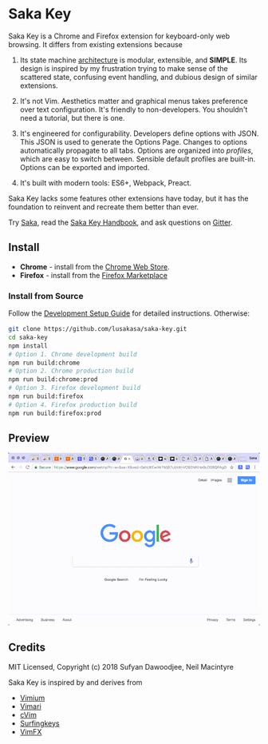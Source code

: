# Saka Key

Saka Key is a Chrome and Firefox extension for keyboard-only web browsing. It differs from existing extensions because

1. Its state machine [architecture](http://key.saka.io/dev_docs/software_architecture) is modular, extensible, and **SIMPLE**. Its design is inspired by my frustration trying to make sense of the scattered state, confusing event handling, and dubious design of similar extensions.

2. It's not Vim. Aesthetics matter and graphical menus takes preference over text configuration. It's friendly to non-developers. You shouldn't need a tutorial, but there is one.

3. It's engineered for configurability. Developers define options with JSON. This JSON is used to generate the Options Page. Changes to options automatically propagate to all tabs. Options are organized into _profiles_, which are easy to switch between. Sensible default profiles are built-in. Options can be exported and imported.

4. It's built with modern tools: ES6+, Webpack, Preact.

Saka Key lacks some features other extensions have today, but it has the foundation to reinvent and recreate them better than ever. 

Try [Saka](https://saka.io), read the [Saka Key Handbook](https://key.saka.io), and ask questions on [Gitter](https://gitter.im/lusakasa/Lobby).

## Install

* **Chrome** - install from the [Chrome Web Store](https://chrome.google.com/webstore/detail/saka-key/hhhpdkekipnbloiiiiaokibebpdpakdp).
* **Firefox** - install from the [Firefox Marketplace](https://addons.mozilla.org/en-US/firefox/addon/saka-key/)

### Install from Source

Follow the [Development Setup Guide](https://key.saka.io/dev_docs/setup.html) for detailed instructions. Otherwise:

```sh
git clone https://github.com/lusakasa/saka-key.git
cd saka-key
npm install
# Option 1. Chrome development build
npm run build:chrome
# Option 2. Chrome production build
npm run build:chrome:prod
# Option 3. Firefox development build
npm run build:firefox
# Option 4. Firefox production build
npm run build:firefox:prod
```

## Preview

![Saka Key Preview](./book/images/saka-key-preview.gif)

## Credits

MIT Licensed, Copyright (c) 2018 Sufyan Dawoodjee, Neil Macintyre

Saka Key is inspired by and derives from

* [Vimium](https://github.com/philc/vimium)
* [Vimari](https://github.com/guyht/vimari)
* [cVim](https://github.com/1995eaton/chromium-vim)
* [Surfingkeys](https://github.com/brookhong/Surfingkeys)
* [VimFX](https://github.com/akhodakivskiy/VimFx)
